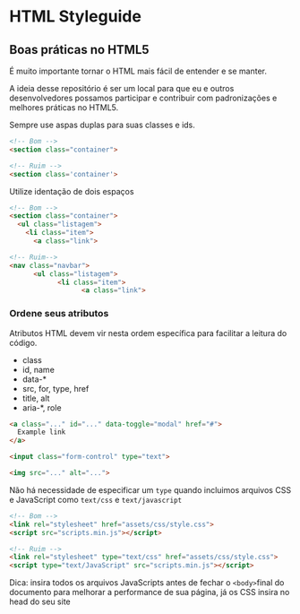 # HTML Styleguide 

## Boas práticas no HTML5

É muito importante tornar o HTML mais fácil de entender e  se manter.

A ideia desse repositório é ser um local para que eu e outros desenvolvedores possamos participar e contribuir com padronizações e melhores práticas no HTML5.




Sempre use aspas duplas para suas classes e ids.

```html
<!-- Bom -->
<section class="container">

<!-- Ruim -->
<section class='container'>
```

Utilize identação de dois espaços	

```html
<!-- Bom -->
<section class="container">
  <ul class="listagem">
    <li class="item">
      <a class="link">

<!-- Ruim-->
<nav class="navbar">
      <ul class="listagem">
            <li class="item">
                  <a class="link">
```


### Ordene seus atributos
Atributos HTML devem vir nesta ordem específica para facilitar a leitura do código.

- class
- id, name
- data-*
- src, for, type, href
- title, alt
- aria-*, role


```html
<a class="..." id="..." data-toggle="modal" href="#">
  Example link
</a>

<input class="form-control" type="text">

<img src="..." alt="...">

```



Não há necessidade de especificar um ```type``` quando incluimos arquivos CSS e JavaScript como ```text/css``` e ```text/javascript```

```html
<!-- Bom -->
<link rel="stylesheet" href="assets/css/style.css">
<script src="scripts.min.js"></script>

<!-- Ruim -->
<link rel="stylesheet" type="text/css" href="assets/css/style.css">
<script type="text/JavaScript" src="scripts.min.js"></script>
```

Dica: insira todos os arquivos JavaScripts antes de fechar o ```<body>```final do documento para melhorar a performance de sua página, já os CSS insira no head do seu site

